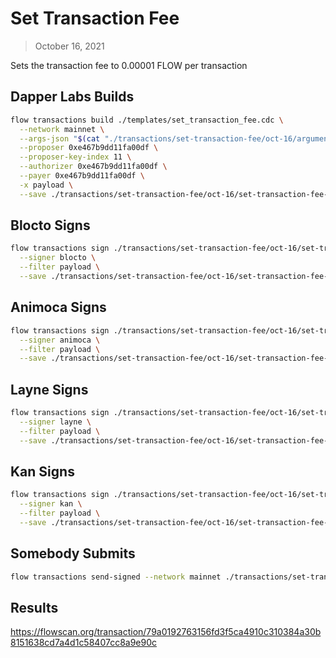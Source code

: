 # Set Transaction Fee
> October 16, 2021

Sets the transaction fee to 0.00001 FLOW per transaction

## Dapper Labs Builds

```sh
flow transactions build ./templates/set_transaction_fee.cdc \
  --network mainnet \
  --args-json "$(cat "./transactions/set-transaction-fee/oct-16/arguments.json")" \
  --proposer 0xe467b9dd11fa00df \
  --proposer-key-index 11 \
  --authorizer 0xe467b9dd11fa00df \
  --payer 0xe467b9dd11fa00df \
  -x payload \
  --save ./transactions/set-transaction-fee/oct-16/set-transaction-fee-oct-16-unsigned.rlp
```

## Blocto Signs

```sh
flow transactions sign ./transactions/set-transaction-fee/oct-16/set-transaction-fee-oct-16-unsigned.rlp \
  --signer blocto \
  --filter payload \
  --save ./transactions/set-transaction-fee/oct-16/set-transaction-fee-oct-16-sig-1.rlp
```

## Animoca Signs

```sh
flow transactions sign ./transactions/set-transaction-fee/oct-16/set-transaction-fee-oct-16-sig-1.rlp \
  --signer animoca \
  --filter payload \
  --save ./transactions/set-transaction-fee/oct-16/set-transaction-fee-oct-16-sig-2.rlp
```

## Layne Signs

```sh
flow transactions sign ./transactions/set-transaction-fee/oct-16/set-transaction-fee-oct-16-sig-2.rlp \
  --signer layne \
  --filter payload \
  --save ./transactions/set-transaction-fee/oct-16/set-transaction-fee-oct-16-sig-3.rlp
```

## Kan Signs

```sh
flow transactions sign ./transactions/set-transaction-fee/oct-16/set-transaction-fee-oct-16-sig-3.rlp \
  --signer kan \
  --filter payload \
  --save ./transactions/set-transaction-fee/oct-16/set-transaction-fee-oct-16-sig-complete.rlp
```

## Somebody Submits

```sh
flow transactions send-signed --network mainnet ./transactions/set-transaction-fee/oct-16/set-transaction-fee-oct-16-sig-complete.rlp
```

## Results

https://flowscan.org/transaction/79a0192763156fd3f5ca4910c310384a30b8151638cd7a4d1c58407cc8a9e90c
